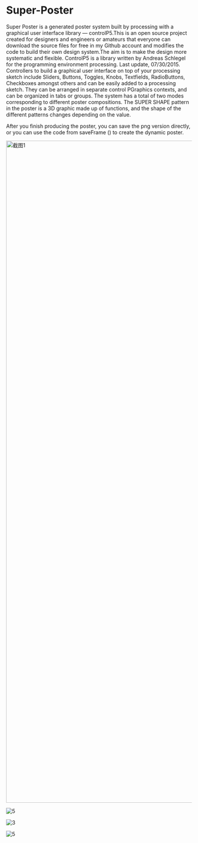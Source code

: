 # Super-Poster
Super Poster is a generated poster system built by processing with a graphical user interface library — controlP5.This is an open source project created for designers and engineers or amateurs that everyone can download the source files for free in my Github account and modifies the code to build their own design system.The aim is to make the design more systematic and flexible.  ControlP5 is a library written by Andreas Schlegel for the programming environment processing. Last update, 07/30/2015.  Controllers to build a graphical user interface on top of your processing sketch include Sliders, Buttons, Toggles, Knobs, Textfields, RadioButtons, Checkboxes amongst others and can be easily added to a processing sketch. They can be arranged in separate control PGraphics contexts, and can be organized in tabs or groups.
The system has a total of two modes corresponding to different poster compositions. The SUPER SHAPE pattern in the poster is a 3D graphic made up of functions, and the shape of the different patterns changes depending on the value.

After you finish producing the poster, you can save the png version directly, or you can use the code from saveFrame () to create the dynamic poster.



<img width="1792" alt="截图1" src="https://user-images.githubusercontent.com/91132732/149211653-2ef779ef-8c78-41e7-abce-aca9231d60e6.png">


![5](https://user-images.githubusercontent.com/91132732/149311906-34d289cb-651c-458b-8f07-1638770027f4.jpg)

![3](https://user-images.githubusercontent.com/91132732/149311989-e17f8589-f03d-4136-9f9f-8b782564250b.jpg)


![5](https://user-images.githubusercontent.com/91132732/149312361-52d108f9-240e-4f51-9581-5c7a430d076c.jpg)

